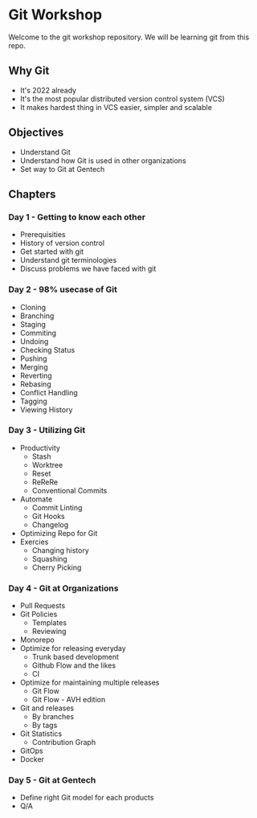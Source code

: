 # Git Workshop

Welcome to the git workshop repository. We will be learning git from this repo.

## Why Git

- It's 2022 already
- It's the most popular distributed version control system (VCS)
- It makes hardest thing in VCS easier, simpler and scalable

## Objectives

- Understand Git
- Understand how Git is used in other organizations
- Set way to Git at Gentech

## Chapters

### Day 1 - Getting to know each other

- Prerequisities
- History of version control
- Get started with git
- Understand git terminologies
- Discuss problems we have faced with git

### Day 2 - 98% usecase of Git

- Cloning
- Branching
- Staging
- Commiting
- Undoing
- Checking Status
- Pushing
- Merging
- Reverting
- Rebasing
- Conflict Handling
- Tagging
- Viewing History

### Day 3 - Utilizing Git

- Productivity
  - Stash
  - Worktree
  - Reset
  - ReReRe
  - Conventional Commits
- Automate
  - Commit Linting
  - Git Hooks
  - Changelog
- Optimizing Repo for Git
- Exercies
  - Changing history
  - Squashing
  - Cherry Picking


### Day 4 - Git at Organizations

- Pull Requests
- Git Policies
  - Templates
  - Reviewing
- Monorepo
- Optimize for releasing everyday
  - Trunk based development
  - Github Flow and the likes
  - CI
- Optimize for maintaining multiple releases
  - Git Flow
  - Git Flow - AVH edition
- Git and releases
  - By branches
  - By tags
- Git Statistics 
  - Contribution Graph
- GitOps
- Docker


### Day 5 - Git at Gentech 

- Define right Git model for each products
- Q/A
